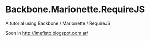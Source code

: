 Backbone.Marionette.RequireJS
=============================

A tutorial using Backbone / Marionette / RequireJS 

Soon in http://imefisto.blogspot.com.ar/
